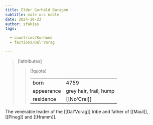 ```yaml
---
title: Elder Gorhald Baragon
subtitle: male orc noble
date: 2024-10-23
author: sfakias
tags:

  - countries/Korhond
  - factions/Dal'Vorag

---
```

> [!attributes]
> 
> > [!quote]
> >
> > | | |
> > | --- | --- |
> > | born | 4759 |
> > | appearance | grey hair, frail, hump |
> > | residence | [[No'Crel]] |

The venerable leader of the [[Dal'Vorag]] tribe and father of [[Maul]], [[Pineg]] and [[Hramm]].